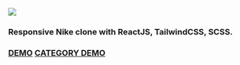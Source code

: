 <img src="https://i.imgur.com/PYwro4l.jpg"></img>

<h3>Responsive Nike clone with ReactJS, TailwindCSS, SCSS.<h3>
  <a href="https://nikeclone-onurucar.netlify.app">DEMO</a>
<a href="https://nikeclone-onurucar.netlify.app/erkek">CATEGORY DEMO</a>
